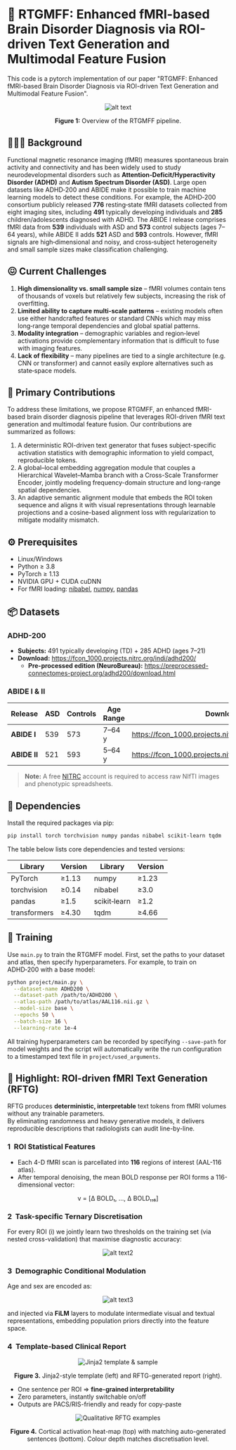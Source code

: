 # 🧠 RTGMFF: Enhanced fMRI-based Brain Disorder Diagnosis via ROI-driven Text Generation and Multimodal Feature Fusion

This code is a pytorch implementation of our paper "RTGMFF: Enhanced fMRI-based Brain Disorder Diagnosis via ROI-driven Text Generation and Multimodal Feature Fusion".

<div align="center">

![alt text](figures/framework.png)

**Figure 1:** Overview of the RTGMFF pipeline.  
</div>

## 🧑🏻‍🏫 Background

Functional magnetic resonance imaging (fMRI) measures spontaneous brain activity and connectivity and has been widely used to study neurodevelopmental disorders such as **Attention‑Deficit/Hyperactivity Disorder (ADHD)** and **Autism Spectrum Disorder (ASD)**.  Large open datasets like ADHD‑200 and ABIDE make it possible to train machine learning models to detect these conditions.  For example, the ADHD‑200 consortium publicly released **776** resting‑state fMRI datasets collected from eight imaging sites, including **491** typically developing individuals and **285** children/adolescents diagnosed with ADHD. The ABIDE I release comprises fMRI data from **539** individuals with ASD and **573** control subjects (ages 7–64 years), while ABIDE II adds **521** ASD and **593** controls. However, fMRI signals are high‑dimensional and noisy, and cross‑subject heterogeneity and small sample sizes make classification challenging.

## 😖 Current Challenges

1. **High dimensionality vs. small sample size** – fMRI volumes contain tens of thousands of voxels but relatively few subjects, increasing the risk of overfitting.
2. **Limited ability to capture multi‑scale patterns** – existing models often use either handcrafted features or standard CNNs which may miss long‑range temporal dependencies and global spatial patterns.
3. **Modality integration** – demographic variables and region‑level activations provide complementary information that is difficult to fuse with imaging features.
4. **Lack of flexibility** – many pipelines are tied to a single architecture (e.g. CNN or transformer) and cannot easily explore alternatives such as state‑space models.

## 🌟 Primary Contributions

To address these limitations, we propose RTGMFF, an enhanced fMRI-based brain disorder diagnosis pipeline that leverages ROI-driven fMRI text generation and multimodal feature fusion. Our contributions are summarized as follows: 

1. A deterministic ROI-driven text generator that fuses subject-specific activation statistics with demographic information to yield compact, reproducible tokens.
2. A global–local embedding aggregation module that couples a Hierarchical Wavelet–Mamba branch with a Cross-Scale Transformer Encoder, jointly modeling frequency-domain structure and long-range spatial dependencies.
3. An adaptive semantic alignment module that embeds the ROI token sequence and aligns it with visual representations through learnable projections and a cosine-based alignment loss with regularization to mitigate modality mismatch.

## ⚙️ Prerequisites

- Linux/Windows
- Python ≥ 3.8
- PyTorch ≥ 1.13
- NVIDIA GPU + CUDA cuDNN
- For fMRI loading: [nibabel](https://nipy.org/nibabel/), [numpy](https://numpy.org/), [pandas](https://pandas.pydata.org/)

## 📦 Datasets

### ADHD-200  
* **Subjects:** 491 typically developing (TD) + 285 ADHD (ages 7–21)  
* **Download:** <https://fcon_1000.projects.nitrc.org/indi/adhd200/>  
  * **Pre-processed edition (NeuroBureau):** <https://preprocessed-connectomes-project.org/adhd200/download.html>

### ABIDE I & II  

| Release | ASD | Controls | Age Range | Download Link |
|---------|-----|----------|-----------|---------------|
| **ABIDE I** | 539 | 573 | 7–64 y | <https://fcon_1000.projects.nitrc.org/indi/abide/abide_I.html> |
| **ABIDE II** | 521 | 593 | 5–64 y | <https://fcon_1000.projects.nitrc.org/indi/abide/abide_II.html> |

> **Note:** A free [NITRC](https://www.nitrc.org/) account is required to access raw NIfTI images and phenotypic spreadsheets.


## 🌵 Dependencies

Install the required packages via pip:

```bash
pip install torch torchvision numpy pandas nibabel scikit-learn tqdm
```

The table below lists core dependencies and tested versions:

<div align="center">

| Library      | Version | Library       | Version |
|-------------|---------|--------------|---------|
| PyTorch     | ≥1.13   | numpy        | ≥1.23   |
| torchvision | ≥0.14   | nibabel      | ≥3.0    |
| pandas      | ≥1.5    | scikit‑learn | ≥1.2    |
| transformers| ≥4.30   | tqdm         | ≥4.66   |

</div>

## 🍳 Training

Use `main.py` to train the RTGMFF model.  First, set the paths to your dataset and atlas, then specify hyperparameters.  For example, to train on ADHD‑200 with a base model:

```bash
python project/main.py \
  --dataset-name ADHD200 \
  --dataset-path /path/to/ADHD200 \
  --atlas-path /path/to/atlas/AAL116.nii.gz \
  --model-size base \
  --epochs 50 \
  --batch-size 16 \
  --learning-rate 1e-4
```

All training hyperparameters can be recorded by specifying `--save-path` for model weights and the script will automatically write the run configuration to a timestamped text file in `project/used_arguments`.

## 📝 Highlight: ROI-driven fMRI Text Generation (RFTG)

RFTG produces **deterministic, interpretable** text tokens from fMRI volumes without any trainable parameters.  
By eliminating randomness and heavy generative models, it delivers reproducible descriptions that radiologists can audit line-by-line.

### 1&nbsp; ROI Statistical Features
* Each 4-D fMRI scan is parcellated into **116** regions of interest (AAL-116 atlas).  
* After temporal denoising, the mean BOLD response per ROI forms a 116-dimensional vector:

<div align="center">
v = [Δ BOLD₁, …, Δ BOLD₁₁₆]
</div>


### 2&nbsp; Task-specific Ternary Discretisation
For every ROI \(i\) we jointly learn two thresholds on the training set (via nested cross-validation) that maximise diagnostic accuracy:

<div align="center">

![alt text2](figures/formula1.png)
 
</div>


### 3&nbsp; Demographic Conditional Modulation
Age and sex are encoded as:  

<div align="center">

![alt text3](figures/formula2.png)
 
</div>

and injected via **FiLM** layers to modulate intermediate visual and textual representations, embedding population priors directly into the feature space.

### 4&nbsp; Template-based Clinical Report
<div align="center">

![Jinja2 template & sample](figures/template.png)

**Figure&nbsp;3.** Jinja2-style template (left) and RFTG-generated report (right).
</div>

* One sentence per ROI ⇒ **fine-grained interpretability**  
* Zero parameters, instantly switchable on/off  
* Outputs are PACS/RIS-friendly and ready for copy-paste

<div align="center">

![Qualitative RFTG examples](figures/vis.png)

**Figure&nbsp;4.** Cortical activation heat-map (top) with matching auto-generated
sentences (bottom). Colour depth matches discretisation level.
</div>
